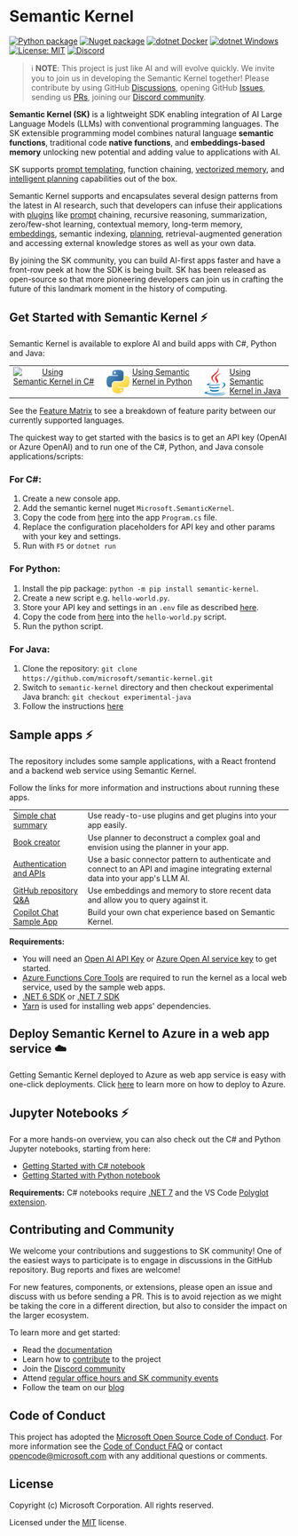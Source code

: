 # Semantic Kernel

[![Python package](https://img.shields.io/pypi/v/semantic-kernel)](https://pypi.org/project/semantic-kernel/)
[![Nuget package](https://img.shields.io/nuget/vpre/Microsoft.SemanticKernel)](https://www.nuget.org/packages/Microsoft.SemanticKernel/)
[![dotnet Docker](https://github.com/microsoft/semantic-kernel/actions/workflows/dotnet-ci-docker.yml/badge.svg?branch=main)](https://github.com/microsoft/semantic-kernel/actions/workflows/dotnet-ci-docker.yml)
[![dotnet Windows](https://github.com/microsoft/semantic-kernel/actions/workflows/dotnet-ci-windows.yml/badge.svg?branch=main)](https://github.com/microsoft/semantic-kernel/actions/workflows/dotnet-ci-windows.yml)
[![License: MIT](https://img.shields.io/github/license/microsoft/semantic-kernel)](https://github.com/microsoft/semantic-kernel/blob/main/LICENSE)
[![Discord](https://img.shields.io/discord/1063152441819942922?label=Discord&logo=discord&logoColor=white&color=d82679)](https://aka.ms/SKDiscord)

> ℹ️ **NOTE**: This project is just like AI and will evolve quickly.
> We invite you to join us in developing the Semantic Kernel together!
> Please contribute by
> using GitHub [Discussions](https://github.com/microsoft/semantic-kernel/discussions),
> opening GitHub [Issues](https://github.com/microsoft/semantic-kernel/issues/new/choose),
> sending us [PRs](https://github.com/microsoft/semantic-kernel/pulls),
> joining our [Discord community](https://aka.ms/SKDiscord).

**Semantic Kernel (SK)** is a lightweight SDK enabling integration of AI Large
Language Models (LLMs) with conventional programming languages. The SK extensible
programming model combines natural language **semantic functions**, traditional
code **native functions**, and **embeddings-based memory** unlocking new potential
and adding value to applications with AI.

SK supports
[prompt templating](docs/PROMPT_TEMPLATE_LANGUAGE.md), function
chaining,
[vectorized memory](docs/EMBEDDINGS.md), and
[intelligent planning](docs/PLANNERS.md)
capabilities out of the box.

Semantic Kernel supports and encapsulates several design patterns from the latest
in AI research, such that developers can infuse their applications with  [plugins](https://learn.microsoft.com/semantic-kernel/howto/) like [prompt](docs/PROMPT_TEMPLATE_LANGUAGE.md)
chaining, recursive reasoning, summarization, zero/few-shot learning, contextual
memory, long-term memory, [embeddings](docs/EMBEDDINGS.md), semantic indexing,
[planning](docs/PLANNERS.md), retrieval-augmented generation and accessing external
knowledge stores as well as your own data.

By joining the SK community, you can build AI-first apps faster and have a front-row
peek at how the SDK is being built. SK has been released as open-source so that more
pioneering developers can join us in crafting the future of this landmark moment
in the history of computing.

## Get Started with Semantic Kernel ⚡

Semantic Kernel is available to explore AI and build apps with C#, Python and Java:

<table width=100%>
  <tbody>
    <tr>
      <td>
        <img align="left" width=52px src="https://user-images.githubusercontent.com/371009/230673036-fad1e8e6-5d48-49b1-a9c1-6f9834e0d165.png">
        <div>
          <a href="dotnet/README.md">Using Semantic Kernel in C#</a> &nbsp
        </div>
      </td>
      <td>
        <img align="left" width=52px src="https://raw.githubusercontent.com/devicons/devicon/master/icons/python/python-original.svg">
        <div>
          <a href="python/README.md">Using Semantic Kernel in Python</a>
        </div>
      </td>
      <td>
        <img align="left" width=52px src="https://raw.githubusercontent.com/devicons/devicon/master/icons/java/java-original.svg">
        <div>
          <a href="https://github.com/microsoft/semantic-kernel/blob/experimental-java/java/README.md">Using Semantic Kernel in Java</a>
        </div>
      </td>
    </tr>
  </tbody>
</table>

See the [Feature Matrix](https://learn.microsoft.com/en-us/semantic-kernel/get-started/supported-languages) to see a breakdown of feature parity between our currently supported languages.

The quickest way to get started with the basics is to get an API key
(OpenAI or Azure OpenAI)
and to run one of the C#, Python, and Java console applications/scripts:

### For C#:

1. Create a new console app.
2. Add the semantic kernel nuget `Microsoft.SemanticKernel`.
3. Copy the code from [here](dotnet/README.md) into the app `Program.cs` file.
4. Replace the configuration placeholders for API key and other params with your key and settings.
5. Run with `F5` or `dotnet run`

### For Python:

1. Install the pip package: `python -m pip install semantic-kernel`.
2. Create a new script e.g. `hello-world.py`.
3. Store your API key and settings in an `.env` file as described [here](python/README.md).
4. Copy the code from [here](python/README.md) into the `hello-world.py` script.
5. Run the python script.

### For Java:

1. Clone the repository: `git clone https://github.com/microsoft/semantic-kernel.git`
2. Switch to `semantic-kernel` directory and then checkout experimental Java branch: `git checkout experimental-java`
3. Follow the instructions [here](https://github.com/microsoft/semantic-kernel/blob/experimental-java/java/samples/sample-code/README.md)

## Sample apps ⚡

The repository includes some sample applications, with a React frontend and
a backend web service using Semantic Kernel.

Follow the links for more information and instructions about running these apps.

|                                                                         |                                                                                                                                   |
| ----------------------------------------------------------------------- | --------------------------------------------------------------------------------------------------------------------------------- |
| [Simple chat summary](samples/apps/chat-summary-webapp-react/README.md) | Use ready-to-use plugins and get plugins into your app easily.                                                                |
| [Book creator](samples/apps/book-creator-webapp-react/README.md)        | Use planner to deconstruct a complex goal and envision using the planner in your app.                                             |
| [Authentication and APIs](samples/apps/auth-api-webapp-react/README.md) | Use a basic connector pattern to authenticate and connect to an API and imagine integrating external data into your app's LLM AI. |
| [GitHub repository Q&A](samples/apps/github-qna-webapp-react/README.md) | Use embeddings and memory to store recent data and allow you to query against it.                                                 |
| [Copilot Chat Sample App](samples/apps/copilot-chat-app/README.md)      | Build your own chat experience based on Semantic Kernel.                                                                          |

**Requirements:**

- You will need an
  [Open AI API Key](https://openai.com/api/) or
  [Azure Open AI service key](https://learn.microsoft.com/azure/cognitive-services/openai/quickstart?pivots=rest-api)
  to get started.
- [Azure Functions Core Tools](https://learn.microsoft.com/azure/azure-functions/functions-run-local)
  are required to run the kernel as a local web service, used by the sample web apps.
- [.NET 6 SDK](https://dotnet.microsoft.com/download/dotnet/6.0) or [.NET 7 SDK](https://dotnet.microsoft.com/download/dotnet/7.0)
- [Yarn](https://yarnpkg.com/getting-started/install) is used for installing web apps' dependencies.

## Deploy Semantic Kernel to Azure in a web app service ☁️

Getting Semantic Kernel deployed to Azure as web app service is easy with one-click deployments. Click [here](https://aka.ms/sk-docs-azuredeploy) to learn more on how to deploy to Azure.

## Jupyter Notebooks ⚡

For a more hands-on overview, you can also check out the C# and Python Jupyter notebooks, starting
from here:
* [Getting Started with C# notebook](samples/notebooks/dotnet/00-getting-started.ipynb)
* [Getting Started with Python notebook](samples/notebooks/python/00-getting-started.ipynb)

**Requirements:** C# notebooks require [.NET 7](https://dotnet.microsoft.com/download)
and the VS Code [Polyglot extension](https://marketplace.visualstudio.com/items?itemName=ms-dotnettools.dotnet-interactive-vscode).

## Contributing and Community

We welcome your contributions and suggestions to SK community! One of the easiest
ways to participate is to engage in discussions in the GitHub repository.
Bug reports and fixes are welcome!

For new features, components, or extensions, please open an issue and discuss with
us before sending a PR. This is to avoid rejection as we might be taking the core
in a different direction, but also to consider the impact on the larger ecosystem.

To learn more and get started:

- Read the [documentation](https://aka.ms/sk/learn)
- Learn how to [contribute](https://github.com/microsoft/semantic-kernel/blob/main/CONTRIBUTING.md) to the project
- Join the [Discord community](https://aka.ms/SKDiscord)
- Attend [regular office hours and SK community events](COMMUNITY.md)
- Follow the team on our [blog](https://aka.ms/sk/blog)

## Code of Conduct

This project has adopted the
[Microsoft Open Source Code of Conduct](https://opensource.microsoft.com/codeofconduct/).
For more information see the
[Code of Conduct FAQ](https://opensource.microsoft.com/codeofconduct/faq/)
or contact [opencode@microsoft.com](mailto:opencode@microsoft.com)
with any additional questions or comments.

## License

Copyright (c) Microsoft Corporation. All rights reserved.

Licensed under the [MIT](LICENSE) license.
